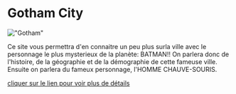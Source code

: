 # Gotham City
!["Gotham"](https://www.batman-legend.com/wp-content/uploads/2019/05/Gotham-784x490.png)


Ce site vous permettra d'en connaitre un peu plus surla ville avec le personnage le plus mysterieux de la planète: BATMAN!!
On parlera donc de l'histoire, de la géographie et de la démographie de cette fameuse ville.
Ensuite on parlera du fameux personnage, l'HOMME  CHAUVE-SOURIS.

[cliquer sur le lien pour voir plus de détails](https://abdulrahman92c.github.io/projet_gotham/)